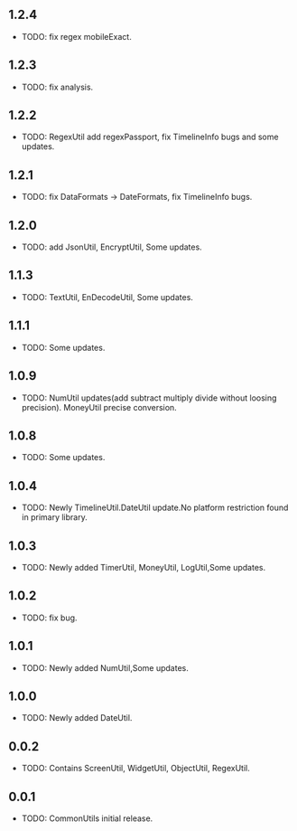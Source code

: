## 1.2.4

* TODO: fix regex mobileExact.

## 1.2.3

* TODO: fix analysis.

## 1.2.2

* TODO: RegexUtil add regexPassport, fix TimelineInfo bugs and some updates.

## 1.2.1

* TODO: fix DataFormats -> DateFormats, fix TimelineInfo bugs.

## 1.2.0

* TODO: add JsonUtil, EncryptUtil, Some updates.

## 1.1.3

* TODO: TextUtil, EnDecodeUtil, Some updates.
## 1.1.1

* TODO: Some updates. 

## 1.0.9

* TODO: NumUtil updates(add subtract multiply divide without loosing precision). MoneyUtil precise conversion.

## 1.0.8

* TODO: Some updates. 

## 1.0.4

* TODO: Newly TimelineUtil.DateUtil update.No platform restriction found in primary library. 

## 1.0.3

* TODO: Newly added TimerUtil, MoneyUtil, LogUtil,Some updates.

## 1.0.2

* TODO: fix bug.

## 1.0.1

* TODO: Newly added NumUtil,Some updates.

## 1.0.0

* TODO: Newly added DateUtil.

## 0.0.2

* TODO: Contains ScreenUtil, WidgetUtil, ObjectUtil, RegexUtil.

## 0.0.1

* TODO: CommonUtils initial release.